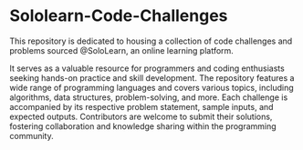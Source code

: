 # Sololearn-Code-Challenges
This repository is dedicated to housing a collection of code challenges and problems sourced @SoloLearn, an online learning platform. 

 It serves as a valuable resource for programmers and coding enthusiasts seeking hands-on practice and skill development. The repository features a wide range of programming languages and covers various topics, including algorithms, data structures, problem-solving, and more. Each challenge is accompanied by its respective problem statement, sample inputs, and expected outputs. Contributors are welcome to submit their solutions, fostering collaboration and knowledge sharing within the programming community.
 
 

